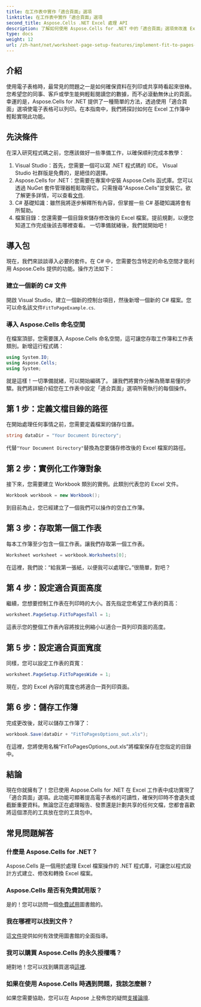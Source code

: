 ```yaml
---
title: 在工作表中實作「適合頁面」選項
linktitle: 在工作表中實作「適合頁面」選項
second_title: Aspose.Cells .NET Excel 處理 API
description: 了解如何使用 Aspose.Cells for .NET 中的「適合頁面」選項來改進 Excel 工作表單式以提高可讀性。
type: docs
weight: 12
url: /zh-hant/net/worksheet-page-setup-features/implement-fit-to-pages-options/
---
```

## 介紹
使用電子表格時，最常見的問題之一是如何確保資料在列印或共享時看起來很棒。您希望您的同事、客戶或學生能夠輕鬆閱讀您的數據，而不必滾動無休止的頁面。幸運的是，Aspose.Cells for .NET 提供了一種簡單的方法，透過使用「適合頁面」選項使電子表格可以列印。在本指南中，我們將探討如何在 Excel 工作簿中輕鬆實現此功能。 
## 先決條件
在深入研究程式碼之前，您應該做好一些準備工作，以確保順利完成本教學：
1. Visual Studio：首先，您需要一個可以寫 .NET 程式碼的 IDE。 Visual Studio 社群版是免費的，是絕佳的選擇。
2.  Aspose.Cells for .NET：您需要在專案中安裝 Aspose.Cells 函式庫。您可以透過 NuGet 套件管理器輕鬆取得它。只需搜尋“Aspose.Cells”並安裝它。欲了解更多詳情，可以查看[文件](https://reference.aspose.com/cells/net/).
3. C# 基礎知識：雖然我將逐步解釋所有內容，但掌握一些 C# 基礎知識將會有所幫助。
4. 檔案目錄：您還需要一個目錄來儲存修改後的 Excel 檔案。提前規劃，以便您知道工作完成後該去哪裡查看。
一切準備就緒後，我們就開始吧！
## 導入包
現在，我們來談談導入必要的套件。在 C# 中，您需要包含特定的命名空間才能利用 Aspose.Cells 提供的功能。操作方法如下：
### 建立一個新的 C# 文件
開啟 Visual Studio，建立一個新的控制台項目，然後新增一個新的 C# 檔案。您可以命名該文件`FitToPageExample.cs`.
### 導入 Aspose.Cells 命名空間
在檔案頂部，您需要匯入 Aspose.Cells 命名空間，這可讓您存取工作簿和工作表類別。新增這行程式碼：
```csharp
using System.IO;
using Aspose.Cells;
using System;
```
就是這樣！一切準備就緒，可以開始編碼了。
讓我們將實作分解為簡單易懂的步驟。我們將詳細介紹您在工作表中設定「適合頁面」選項所需執行的每個操作。
## 第 1 步：定義文檔目錄的路徑
在開始處理任何事情之前，您需要定義檔案的儲存位置。
```csharp
string dataDir = "Your Document Directory";
```
代替`"Your Document Directory"`替換為您要儲存修改後的 Excel 檔案的路徑。
## 第 2 步：實例化工作簿對象
接下來，您需要建立 Workbook 類別的實例。此類別代表您的 Excel 文件。
```csharp
Workbook workbook = new Workbook();
```
到目前為止，您已經建立了一個我們可以操作的空白工作簿。
## 第 3 步：存取第一個工作表
每本工作簿至少包含一個工作表。讓我們存取第一個工作表。
```csharp
Worksheet worksheet = workbook.Worksheets[0];
```
在這裡，我們說：“給我第一張紙，以便我可以處理它。”很簡單，對吧？
## 第 4 步：設定適合頁面高度
繼續，您想要控制工作表在列印時的大小。首先指定您希望工作表的頁高：
```csharp
worksheet.PageSetup.FitToPagesTall = 1;
```
這表示您的整個工作表內容將按比例縮小以適合一頁列印頁面的高度。 
## 第 5 步：設定適合頁面寬度
同樣，您可以設定工作表的頁寬：
```csharp
worksheet.PageSetup.FitToPagesWide = 1;
```
現在，您的 Excel 內容的寬度也將適合一頁列印頁面。 
## 第 6 步：儲存工作簿
完成更改後，就可以儲存工作簿了：
```csharp
workbook.Save(dataDir + "FitToPagesOptions_out.xls");
```
在這裡，您將使用名稱“FitToPagesOptions_out.xls”將檔案保存在您指定的目錄中。
## 結論
現在你就擁有了！您已使用 Aspose.Cells for .NET 在 Excel 工作表中成功實現了「適合頁面」選項。此功能可顯著提高電子表格的可讀性，確保列印時不會遺失或截斷重要資料。無論您正在處理報告、發票還是計劃共享的任何文檔，您都會喜歡將這個漂亮的工具放在您的工具包中。
## 常見問題解答
### 什麼是 Aspose.Cells for .NET？
Aspose.Cells 是一個用於處理 Excel 檔案操作的 .NET 程式庫，可讓您以程式設計方式建立、修改和轉換 Excel 檔案。
### Aspose.Cells 是否有免費試用版？
是的！您可以訪問一個[免費試用](https://releases.aspose.com/)圖書館的。
### 我在哪裡可以找到文件？
這[文件](https://reference.aspose.com/cells/net/)提供如何有效使用圖書館的全面指導。
### 我可以購買 Aspose.Cells 的永久授權嗎？
絕對地！您可以找到購買選項[這裡](https://purchase.aspose.com/buy).
### 如果在使用 Aspose.Cells 時遇到問題，我該怎麼辦？
如果您需要協助，您可以在 Aspose 上發佈您的疑問[支援論壇](https://forum.aspose.com/c/cells/9).
